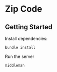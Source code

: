 # Zip Code

## Getting Started

Install dependencies:
```
bundle install
```

Run the server
```
middleman
```
